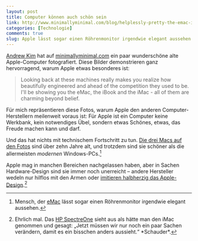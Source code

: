 ```yaml
---
layout: post
title: Computer können auch schön sein
link: http://www.minimallyminimal.com/blog/helplessly-pretty-the-emac-imac-and-ibook
categories: [Technologie]
comments: true
slug: Apple lässt sogar einen Röhrenmonitor irgendwie elegant aussehen
---
```


[Andrew Kim](http://www.minimallyminimal.com/about/) hat auf [minimallyminimal.com](http://www.minimallyminimal.com/) ein paar wunderschöne alte Apple-Computer fotografiert. Diese Bilder demonstrieren ganz hervorragend, warum Apple etwas besonderes ist:

>Looking back at these machines really makes you realize how beautifully engineered and ahead of the competition they used to be. I'll be showing you the eMac, the iBook and the iMac - all of them are charming beyond belief.

Für mich repräsentieren diese Fotos, warum Apple den anderen Computer-Herstellern meilenweit voraus ist: Für Apple ist ein Computer keine Werkbank, kein notwendiges Übel, sondern etwas Schönes, etwas, das Freude machen kann und darf.

Und das hat nichts mit technischem Fortschritt zu tun. [Die drei Macs auf den Fotos](http://www.minimallyminimal.com/blog/helplessly-pretty-the-emac-imac-and-ibook) sind über zehn Jahre alt, und trotzdem sind sie schöner als die allermeisten *modernen* Windows-PCs.[^roehre]

[^roehre]: Mensch, der [eMac](http://www.minimallyminimal.com/blog/helplessly-pretty-the-emac-imac-and-ibook) lässt sogar einen Röhrenmonitor irgendwie elegant aussehen.

Apple mag in manchen Bereichen nachgelassen haben, aber in Sachen Hardware-Design sind sie immer noch unerreicht – andere Hersteller wedeln nur hilflos mit den Armen oder [imitieren halbherzig das Apple-Design](http://www.maclife.de/panorama/netzwelt/neue-schicke-ultrabooks-hp-ohne-eigene-ideen-kopiert-erneut-macbook-air-design).[^hp]

[^hp]: Ehrlich mal. Das [HP SpectreOne](http://www.maclife.de/panorama/netzwelt/neue-schicke-ultrabooks-hp-ohne-eigene-ideen-kopiert-erneut-macbook-air-design) sieht aus als hätte man den iMac genommen und gesagt: „Jetzt müssen wir nur noch ein paar Sachen verändern, damit es ein bisschen anders aussieht.“ \*Schauder\*.